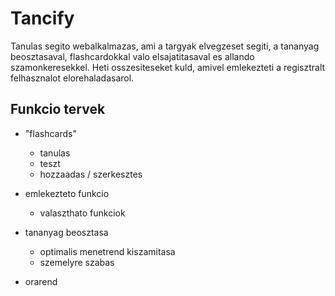 # Tancify

Tanulas segito webalkalmazas, ami a targyak elvegzeset segiti, a tananyag beosztasaval, flashcardokkal valo elsajatitasaval es allando szamonkeresekkel. Heti osszesiteseket kuld, amivel emlekezteti a regisztralt felhasznalot elorehaladasarol.

## Funkcio tervek

* "flashcards"

    * tanulas
    * teszt
    * hozzaadas / szerkesztes

* emlekezteto funkcio

    * valaszthato funkciok

* tananyag beosztasa

    * optimalis menetrend kiszamitasa
    * szemelyre szabas

* orarend